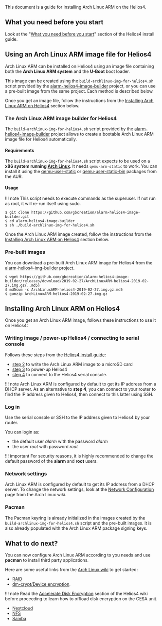 This document is a guide for installing Arch Linux ARM on the Helios4.

## What you need before you start

Look at the "[What you need before you start](/install/#what-you-need-before-you-start)" section of the Helios4 install guide.

## Using an Arch Linux ARM image file for Helios4

Arch Linux ARM can be installed on Helios4 using an image file containing both the **Arch Linux ARM system** and the **U-Boot** boot loader.

This image can be created using the `build-archlinux-img-for-helios4.sh` script provided by the [alarm-helios4-image-builder](https://github.com/gbcreation/alarm-helios4-image-builder) project, or you can use a pre-built image from the same project. Each method is described below.

Once you get an image file, follow the instructions from the [Installing Arch Linux ARM on Helios4](#installing-arch-linux-arm-on-helios4) section below.

### The Arch Linux ARM image builder for Helios4

The `build-archlinux-img-for-helios4.sh` script provided by the [alarm-helios4-image-builder](https://github.com/gbcreation/alarm-helios4-image-builder) project allows to create a bootable Arch Linux ARM image file for Helios4 automatically.

#### Requirements

The `build-archlinux-img-for-helios4.sh` script expects to be used on a **x86 system running [Arch Linux](https://archlinux.org)**. It needs `qemu-arm-static` to work. You can install it using the [qemu-user-static](https://aur.archlinux.org/packages/qemu-user-static/) or [qemu-user-static-bin](https://aur.archlinux.org/packages/qemu-user-static-bin/) packages from the AUR.

#### Usage

!!! note
    This script needs to execute commands as the superuser. If not run as root, it will re-run itself using sudo.

```shell
$ git clone https://github.com/gbcreation/alarm-helios4-image-builder.git
$ cd alarm-helios4-image-builder
$ sh ./build-archlinux-img-for-helios4.sh
```

Once the Arch Linux ARM image created, follow the instructions from the [Installing Arch Linux ARM on Helios4](#installing-arch-linux-arm-on-helios4) section below.

### Pre-built images

You can download a pre-built Arch Linux ARM image for Helios4 from the [alarm-helios4-img-builder](https://github.com/gbcreation/alarm-helios4-image-builder/releases) project.

```shell
$ wget https://github.com/gbcreation/alarm-helios4-image-builder/releases/download/2019-02-27/ArchLinuxARM-helios4-2019-02-27.img.gz{,.md5}
$ md5sum -c ArchLinuxARM-helios4-2019-02-27.img.gz.md5
$ gunzip ArchLinuxARM-helios4-2019-02-27.img.gz
```

## Installing Arch Linux ARM on Helios4

Once you get an Arch Linux ARM image, follows these instructions to use it on Helios4:

### Writing image / power-up Helios4 / connecting to serial console

Follows these steps from the [Helios4 install guide](/install):

- [step 2](/install/#step-2-writing-an-image-to-a-microsd-card) to write the Arch Linux ARM image to a microSD card
- [step 3](/install/#step-3-power-up-helios4) to power-up Helios4
- [step 4](/install/#step-4-connect-to-helios4-serial-console) to connect to the Helios4 serial console. 

!!! note
    Arch Linux ARM is configured by default to get its IP address from a DHCP server. As an alternative to **step 4**, you can connect to your router to find the IP address given to Helios4, then connect to this latter using SSH.

### Log in

Use the serial console or SSH to the IP address given to Helios4 by your router.

You can login as:

- the default user *alarm* with the password *alarm*
- the user *root* with password *root*

!!! important
    For security reasons, it is highly recommended to change the default password of the **alarm** and **root** users.

### Network settings

Arch Linux ARM is configured by default to get its IP address from a DHCP server. To change the network settings, look at the [Network Configuration](https://wiki.archlinux.org/index.php/Network_configuration) page from the Arch Linux wiki.

### Pacman

The Pacman keyring is already initialized in the images created by the `build-archlinux-img-for-helios4.sh` script and the pre-built images. It is also already populated with the Arch Linux ARM package signing keys.

## What to do next?

You can now configure Arch Linux ARM according to you needs and use **pacman** to install third party applications.

Here are some useful links from the [Arch Linux wiki](https://wiki.archlinux.org) to get started:

- [RAID](https://wiki.archlinux.org/index.php/RAID)
- [dm-crypt/Device encryption](https://wiki.archlinux.org/index.php/Dm-crypt/Device_encryption).

!!! note
    Read the [Accelerate Disk Encryption](/cesa/#accelerate-disk-encryption) section of the Helios4 wiki before proceeding to learn how to offload disk encryption on the CESA unit.

- [Nextcloud](https://wiki.archlinux.org/index.php/Nextcloud)
- [NFS](https://wiki.archlinux.org/index.php/NFS)
- [Samba](https://wiki.archlinux.org/index.php/Samba)
